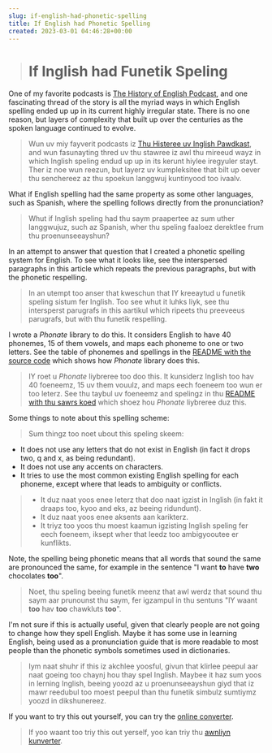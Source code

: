 ```yaml
---  
slug: if-english-had-phonetic-spelling
title: If English had Phonetic Spelling
created: 2023-03-01 04:46:28+00:00
---  
```

> # If Inglish had Funetik Speling

One of my favorite podcasts is [The History of English Podcast][1], and one fascinating thread of the story is all the myriad ways in which English spelling ended up up in its current highly irregular state. There is no one reason, but layers of complexity that built up over the centuries as the spoken language continued to evolve.

> Wun uv miy fayverit podcasts iz [Thu Histeree uv Inglish Pawdkast][1], and wun fasunayting thred uv thu stawree iz awl thu mireeud wayz in which Inglish speling endud up up in its kerunt hiylee iregyuler stayt. Ther iz noe wun reezun, but layerz uv kumpleksitee that bilt up oever thu senchereez az thu spoekun langgwuj kuntinyood too ivaalv.


What if English spelling had the same property as some other languages, such as Spanish, where the spelling follows directly from the pronunciation?

> Whut if Inglish speling had thu saym praapertee az sum uther langgwujuz, such az Spanish, wher thu speling faaloez derektlee frum thu proenunseeayshun?

In an attempt to answer that question that I created a phonetic spelling system for English. To see what it looks like, see the interspersed paragraphs in this article which repeats the previous paragraphs, but with the phonetic respelling.

> In an utempt too anser that kweschun that IY kreeaytud u funetik speling sistum fer Inglish. Too see whut it luhks liyk, see thu intersperst parugrafs in this aartikul which ripeets thu preeveeus parugrafs, but with thu funetik respelling.

I wrote a *Phonate* library to do this. It considers English to have 40 phonemes, 15 of them vowels, and maps each phoneme to one or two letters. See the table of phonemes and spellings in the [README with the source code][2] which shows how *Phonate* library does this.

> IY roet u *Phonate* liybreree too doo this. It kunsiderz Inglish too hav 40 foeneemz, 15 uv them vouulz, and maps eech foeneem too wun er too leterz. See thu taybul uv foeneemz and spelingz in thu [README with thu sawrs koed][2] which shoez hou *Phonate* liybreree duz this.


Some things to note about this spelling scheme:

> Sum thingz too noet ubout this speling skeem:


* It does not use any letters that do not exist in English (in fact it drops two, q and x, as being redundant).
* It does not use any accents on characters.
* It tries to use the most common existing English spelling for each phoneme, except where that leads to ambiguity or conflicts.

> * It duz naat yoos enee leterz that doo naat igzist in Inglish (in fakt it draaps too, kyoo and eks, az beeing ridundunt).
> * It duz naat yoos enee aksents aan karikterz.
> * It triyz too yoos thu moest kaamun igzisting Inglish speling fer eech foeneem, iksept wher that leedz too ambigyooutee er kunflikts.

Note, the spelling being phonetic means that all words that sound the same are pronounced the same, for example in the sentence "I want **to** have **two** chocolates **too**".

> Noet, thu speling beeing funetik meenz that awl werdz that sound thu saym aar prunounst thu saym, fer igzampul in thu sentuns "IY waant **too** hav **too** chawkluts **too**".


I'm not sure if this is actually useful, given that clearly people are not going to change how they spell English. Maybe it has some use in learning English, being used as a pronunciation guide that is more readable to most people than the phonetic symbols sometimes used in dictionaries.

> Iym naat shuhr if this iz akchlee yoosful, givun that klirlee peepul aar naat goeing too chaynj hou thay spel Inglish. Maybee it haz sum yoos in lerning Inglish, beeing yoozd az u proenunseeayshun giyd that iz mawr reedubul too moest peepul than thu funetik simbulz sumtiymz yoozd in dikshunereez.


If you want to try this out yourself, you can try the [online converter][3].

> If yoo waant too triy this out yerself, yoo kan triy thu [awnliyn kunverter][3].


[1]: https://historyofenglishpodcast.com/
[2]: https://github.com/eobrain/phonate#readme
[3]: http://funetik.site/
